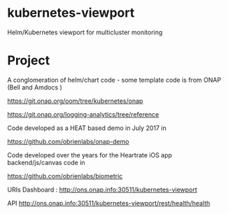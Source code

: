 # kubernetes-viewport
Helm/Kubernetes viewport for multicluster monitoring

# Project
A conglomeration of helm/chart code - some template code is from ONAP (Bell and Amdocs )

  https://git.onap.org/oom/tree/kubernetes/onap

  https://git.onap.org/logging-analytics/tree/reference

Code developed as a HEAT based demo in July 2017 in

  https://github.com/obrienlabs/onap-demo

Code developed over the years for the Heartrate iOS app backend/js/canvas code in 

  https://github.com/obrienlabs/biometric
  
 URIs
  Dashboard : http://ons.onap.info:30511/kubernetes-viewport
  
 API
  http://ons.onap.info:30511/kubernetes-viewport/rest/health/health


